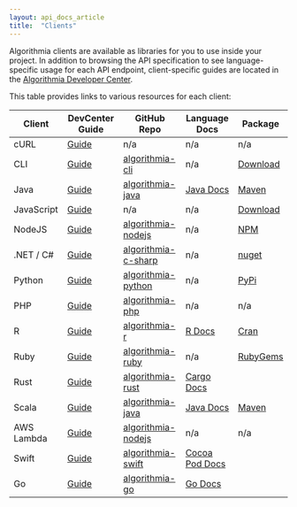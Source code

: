 ```yaml
---
layout: api_docs_article
title:  "Clients"
---
```


Algorithmia clients are available as libraries for you to use inside your project.
In addition to browsing the API specification to see language-specific usage for each API endpoint,
client-specific guides are located in the [Algorithmia Developer Center]({{site.baseurl}}/clients).

This table provides links to various resources for each client:

<div class="syn-table-container" markdown="1">

Client      |  DevCenter Guide   |  GitHub Repo  |  Language Docs  |  Package
----------- | -------- | ------------- | --------------- | -----------
cURL | [Guide]({{site.baseurl}}/clients/curl) | n/a | n/a | n/a
CLI | [Guide]({{site.baseurl}}/clients/cli) | [algorithmia-cli](https://github.com/algorithmiaio/algorithmia-cli) | n/a | [Download](https://github.com/algorithmiaio/algorithmia-cli/releases)
Java | [Guide]({{site.baseurl}}/clients/java) | [algorithmia-java](https://github.com/algorithmiaio/algorithmia-java) | [Java Docs](http://www.javadoc.io/doc/com.algorithmia/algorithmia-client) | [Maven](http://search.maven.org/#search%7Cgav%7C1%7Cg%3A%22com.algorithmia%22%20AND%20a%3A%22algorithmia-client%22)
JavaScript | [Guide]({{site.baseurl}}/clients/javascript) | n/a | n/a | [Download](https://algorithmia.com/v1/clients/js/algorithmia-0.2.0.js)
NodeJS | [Guide]({{site.baseurl}}/clients/node) | [algorithmia-nodejs](https://github.com/algorithmiaio/algorithmia-nodejs) | n/a | [NPM](https://www.npmjs.com/package/algorithmia)
.NET / C# | [Guide]({{site.baseurl}}/clients/c_sharp_net/) | [algorithmia-c-sharp](https://github.com/algorithmiaio/algorithmia-c-sharp) | n/a | [nuget](https://www.nuget.org/packages/Algorithmia.Client)
Python | [Guide]({{site.baseurl}}/clients/python) | [algorithmia-python](https://github.com/algorithmiaio/algorithmia-python) | n/a | [PyPi](https://pypi.python.org/pypi/algorithmia)
PHP | [Guide]({{site.baseurl}}/clients/php) | [algorithmia-php](https://github.com/algorithmiaio/algorithmia-php) | n/a | n/a
R | [Guide]({{site.baseurl}}/clients/r) | [algorithmia-r](https://github.com/algorithmiaio/algorithmia-r) | [R Docs](https://cran.r-project.org/web/packages/algorithmia/algorithmia.pdf) | [Cran](https://cran.r-project.org/web/packages/algorithmia/index.html)
Ruby | [Guide]({{site.baseurl}}/clients/ruby) | [algorithmia-ruby](https://github.com/algorithmiaio/algorithmia-ruby) | n/a | [RubyGems](https://rubygems.org/gems/algorithmia)
Rust | [Guide]({{site.baseurl}}/clients/rust) | [algorithmia-rust](https://github.com/algorithmiaio/algorithmia-rust) | [Cargo Docs](http://algorithmiaio.github.io/algorithmia-rust/algorithmia/)
Scala | [Guide]({{site.baseurl}}/clients/scala) | [algorithmia-java](https://github.com/algorithmiaio/algorithmia-java) | [Java Docs](http://www.javadoc.io/doc/com.algorithmia/algorithmia-client) | [Maven](http://search.maven.org/#search%7Cgav%7C1%7Cg%3A%22com.algorithmia%22%20AND%20a%3A%22algorithmia-client%22)
AWS Lambda | [Guide]({{site.baseurl}}/clients/aws-lambda) | [algorithmia-nodejs](https://github.com/algorithmiaio/algorithmia-nodejs/tree/master/contrib/lambda) | n/a | n/a
Swift | [Guide]({{site.baseurl}}/clients/swift) | [algorithmia-swift](https://github.com/algorithmiaio/algorithmia-swift) | [Cocoa Pod Docs](http://cocoadocs.org/docsets/algorithmia/0.1.2/)
Go | [Guide]({{site.baseurl}}/clients/go) | [algorithmia-go](https://github.com/algorithmiaio/algorithmia-go) | [Go Docs](https://godoc.org/github.com/algorithmiaio/algorithmia-go)

</div>